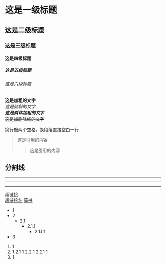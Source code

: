 # 这是一级标题
## 这是二级标题
### 这是三级标题
#### 这是四级标题
##### 这是五级标题
###### 这是六级标题

**这是加粗的文字**  
*这是倾斜的文字*  
***这是斜体加粗的文字***  
~~这是加删除线的文字~~  

换行敲两个空格，换段落直接空白一行

>这是引用的内容
>>这是引用的内容

分割线  
---
----
***
*****

超链接  
[超链接名](超链接地址 "超链接title")
[简书](http://jianshu.com)

* 1
* 2
  * 2.1
    * 2.1.1
      * 2.1.1.1
* 3

1. 1
2. 1
  2.1 1
  2.2 1
    2.2.1 1
3. 1

